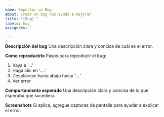 ```yaml
---
name: Reportar un Bug
about: Crear un bug nos ayuda a mejorar
title: "[Bug] "
labels: bug
assignees: ''

---
```


**Descripción del bug**
Una descripción clara y concisa de cuál es el error.

**Como reproducirlo**
Pasos para reproducir el bug:
1. Vaya a '...'
2. Haga clic en '....'
3. Desplácese hacia abajo hasta '....'
4. Ver error

**Comportamiento esperado**
Una descripción clara y concisa de lo que esperaba que sucediera.

**Screenshots**
Si aplica, agregue capturas de pantalla para ayudar a explicar el error.
